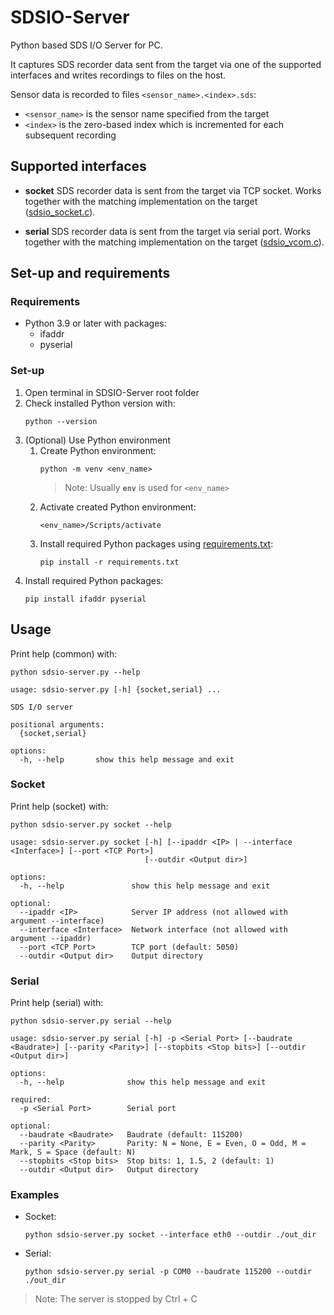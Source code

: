 # SDSIO-Server
Python based SDS I/O Server for PC.

It captures SDS recorder data sent from the target via one of the supported interfaces and writes recordings to files on the host.

Sensor data is recorded to files `<sensor_name>.<index>.sds`:
 - `<sensor_name>` is the sensor name specified from the target
 - `<index>` is the zero-based index which is incremented for each subsequent recording

## Supported interfaces
- **socket**
   SDS recorder data is sent from the target via TCP socket. Works together with the matching implementation on the target ([sdsio_socket.c](../../sds/source/sdsio_socket.c)).

- **serial**
   SDS recorder data is sent from the target via serial port. Works together with the matching implementation on the target ([sdsio_vcom.c](../../sds/source/sdsio_vcom.c)).

## Set-up and requirements
### Requirements
- Python 3.9 or later with packages:
  - ifaddr
  - pyserial

### Set-up
1. Open terminal in SDSIO-Server root folder
2. Check installed Python version with:
   ```
   python --version
   ```
3. (Optional) Use Python environment
   1. Create Python environment:
      ```
      python -m venv <env_name>
      ```
      >Note: Usually **`env`** is used for `<env_name>`
   2. Activate created Python environment:
      ```
      <env_name>/Scripts/activate
   3. Install required Python packages using [requirements.txt](./requirements.txt):
      ```
      pip install -r requirements.txt
      ```
4. Install required Python packages:
   ```
   pip install ifaddr pyserial
   ```

## Usage
Print help (common) with:
```
python sdsio-server.py --help
```

```
usage: sdsio-server.py [-h] {socket,serial} ...

SDS I/O server

positional arguments:
  {socket,serial}

options:
  -h, --help       show this help message and exit
```


### Socket
Print help (socket) with:
```
python sdsio-server.py socket --help
```

```
usage: sdsio-server.py socket [-h] [--ipaddr <IP> | --interface <Interface>] [--port <TCP Port>]
                              [--outdir <Output dir>]

options:
  -h, --help               show this help message and exit

optional:
  --ipaddr <IP>            Server IP address (not allowed with argument --interface)
  --interface <Interface>  Network interface (not allowed with argument --ipaddr)
  --port <TCP Port>        TCP port (default: 5050)
  --outdir <Output dir>    Output directory
```


### Serial
Print help (serial) with:
```
python sdsio-server.py serial --help
```

```
usage: sdsio-server.py serial [-h] -p <Serial Port> [--baudrate <Baudrate>] [--parity <Parity>] [--stopbits <Stop bits>] [--outdir <Output dir>]

options:
  -h, --help              show this help message and exit

required:
  -p <Serial Port>        Serial port

optional:
  --baudrate <Baudrate>   Baudrate (default: 115200)
  --parity <Parity>       Parity: N = None, E = Even, O = Odd, M = Mark, S = Space (default: N)
  --stopbits <Stop bits>  Stop bits: 1, 1.5, 2 (default: 1)
  --outdir <Output dir>   Output directory
```

### Examples
- Socket:
   ```
   python sdsio-server.py socket --interface eth0 --outdir ./out_dir
   ```
- Serial:
   ```
   python sdsio-server.py serial -p COM0 --baudrate 115200 --outdir ./out_dir
   ```

>Note: The server is stopped by Ctrl + C

